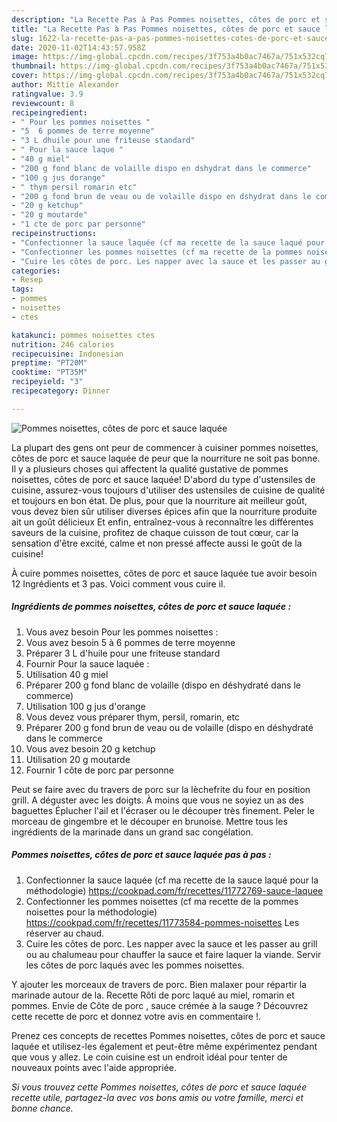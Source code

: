 ```yaml
---
description: "La Recette Pas à Pas Pommes noisettes, côtes de porc et sauce laquée"
title: "La Recette Pas à Pas Pommes noisettes, côtes de porc et sauce laquée"
slug: 1622-la-recette-pas-a-pas-pommes-noisettes-cotes-de-porc-et-sauce-laquee
date: 2020-11-02T14:43:57.958Z
image: https://img-global.cpcdn.com/recipes/3f753a4b0ac7467a/751x532cq70/pommes-noisettes-cotes-de-porc-et-sauce-laquee-photo-principale-de-la-recette.jpg
thumbnail: https://img-global.cpcdn.com/recipes/3f753a4b0ac7467a/751x532cq70/pommes-noisettes-cotes-de-porc-et-sauce-laquee-photo-principale-de-la-recette.jpg
cover: https://img-global.cpcdn.com/recipes/3f753a4b0ac7467a/751x532cq70/pommes-noisettes-cotes-de-porc-et-sauce-laquee-photo-principale-de-la-recette.jpg
author: Mittie Alexander
ratingvalue: 3.9
reviewcount: 8
recipeingredient:
- " Pour les pommes noisettes "
- "5  6 pommes de terre moyenne"
- "3 L dhuile pour une friteuse standard"
- " Pour la sauce laque "
- "40 g miel"
- "200 g fond blanc de volaille dispo en dshydrat dans le commerce"
- "100 g jus dorange"
- " thym persil romarin etc"
- "200 g fond brun de veau ou de volaille dispo en dshydrat dans le commerce"
- "20 g ketchup"
- "20 g moutarde"
- "1 cte de porc par personne"
recipeinstructions:
- "Confectionner la sauce laquée (cf ma recette de la sauce laqué pour la méthodologie) https://cookpad.com/fr/recettes/11772769-sauce-laquee"
- "Confectionner les pommes noisettes (cf ma recette de la pommes noisettes pour la méthodologie) https://cookpad.com/fr/recettes/11773584-pommes-noisettes Les réserver au chaud."
- "Cuire les côtes de porc. Les napper avec la sauce et les passer au grill ou au chalumeau pour chauffer la sauce et faire laquer la viande. Servir les côtes de porc laqués avec les pommes noisettes."
categories:
- Resep
tags:
- pommes
- noisettes
- ctes

katakunci: pommes noisettes ctes 
nutrition: 246 calories
recipecuisine: Indonesian
preptime: "PT20M"
cooktime: "PT35M"
recipeyield: "3"
recipecategory: Dinner

---
```



![Pommes noisettes, côtes de porc et sauce laquée](https://img-global.cpcdn.com/recipes/3f753a4b0ac7467a/751x532cq70/pommes-noisettes-cotes-de-porc-et-sauce-laquee-photo-principale-de-la-recette.jpg)

La plupart des gens ont peur de commencer à cuisiner pommes noisettes, côtes de porc et sauce laquée de peur que la nourriture ne soit pas bonne. Il y a plusieurs choses qui affectent la qualité gustative de pommes noisettes, côtes de porc et sauce laquée! D'abord du type d'ustensiles de cuisine, assurez-vous toujours d'utiliser des ustensiles de cuisine de qualité et toujours en bon état. De plus, pour que la nourriture ait meilleur goût, vous devez bien sûr utiliser diverses épices afin que la nourriture produite ait un goût délicieux Et enfin, entraînez-vous à reconnaître les différentes saveurs de la cuisine, profitez de chaque cuisson de tout cœur, car la sensation d'être excité, calme et non pressé affecte aussi le goût de la cuisine!

<!--inarticleads1-->

À cuire pommes noisettes, côtes de porc et sauce laquée tue avoir besoin 12 Ingrédients et 3 pas. Voici comment vous cuire il.

##### Ingrédients de pommes noisettes, côtes de porc et sauce laquée :

1. Vous avez besoin  Pour les pommes noisettes :
1. Vous avez besoin 5 à 6 pommes de terre moyenne
1. Préparer 3 L d&#39;huile pour une friteuse standard
1. Fournir  Pour la sauce laquée :
1. Utilisation 40 g miel
1. Préparer 200 g fond blanc de volaille (dispo en déshydraté dans le commerce)
1. Utilisation 100 g jus d&#39;orange
1. Vous devez vous préparer  thym, persil, romarin, etc
1. Préparer 200 g fond brun de veau ou de volaille (dispo en déshydraté dans le commerce
1. Vous avez besoin 20 g ketchup
1. Utilisation 20 g moutarde
1. Fournir 1 côte de porc par personne


Peut se faire avec du travers de porc sur la lèchefrite du four en position grill. A déguster avec les doigts. À moins que vous ne soyiez un as des baguettes Éplucher l&#39;ail et l&#39;écraser ou le découper très finement. Peler le morceau de gingembre et le découper en brunoise. Mettre tous les ingrédients de la marinade dans un grand sac congélation. 

<!--inarticleads2-->

##### Pommes noisettes, côtes de porc et sauce laquée pas à pas :

1. Confectionner la sauce laquée (cf ma recette de la sauce laqué pour la méthodologie) https://cookpad.com/fr/recettes/11772769-sauce-laquee
1. Confectionner les pommes noisettes (cf ma recette de la pommes noisettes pour la méthodologie) https://cookpad.com/fr/recettes/11773584-pommes-noisettes Les réserver au chaud.
1. Cuire les côtes de porc. Les napper avec la sauce et les passer au grill ou au chalumeau pour chauffer la sauce et faire laquer la viande. Servir les côtes de porc laqués avec les pommes noisettes.


Y ajouter les morceaux de travers de porc. Bien malaxer pour répartir la marinade autour de la. Recette Rôti de porc laqué au miel, romarin et pommes. Envie de Côte de porc , sauce crémée à la sauge ? Découvrez cette recette de porc et donnez votre avis en commentaire !. 

<!--inarticleads1-->

<p>
Prenez ces concepts de recettes Pommes noisettes, côtes de porc et sauce laquée et utilisez-les également et peut-être même expérimentez pendant que vous y allez. Le coin cuisine est un endroit idéal pour tenter de nouveaux points avec l'aide appropriée.
</p>

<p>
<i>Si vous trouvez cette Pommes noisettes, côtes de porc et sauce laquée recette utile, partagez-la avec vos bons amis ou votre famille, merci et bonne chance.</i>
</p>
